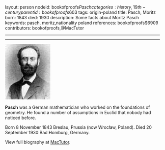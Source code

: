 layout: person
nodeid: bookofproofs$Pasch
categories: history,19th-century
parentid: bookofproofs$603
tags: origin-poland
title: Pasch, Moritz
born: 1843
died: 1930
description: Some facts about Moritz Pasch
keywords: pasch, moritz,nationality poland
references: bookofproofs$6909
contributors: bookofproofs,@MacTutor

---


---

![Pasch.jpg](https://github.com/bookofproofs/bookofproofs.github.io/blob/main/_sources/_assets/images/portraits/Pasch.jpg?raw=true)

**Pasch** was a German mathematician who worked on the foundations of geometry. He found a number of assumptions in Euclid that nobody had noticed before.

Born 8 November 1843 Breslau, Prussia (now Wrocław, Poland). Died 20 September 1930 Bad Homburg, Germany.


View full biography at [MacTutor](https://mathshistory.st-andrews.ac.uk/Biographies/Pasch/).